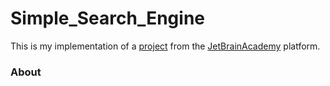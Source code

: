 # Simple_Search_Engine

This is my implementation of a [project](https://hyperskill.org/projects/89) from the [JetBrainAcademy](https://hyperskill.org/tracks) platform.

### About
